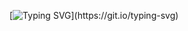 [![Typing SVG](https://readme-typing-svg.demolab.com?font=Fira+Code&size=28&pause=1000&color=F7D700&background=FF000000&width=435&lines=ZA+WARUDO!+TOKI+WO+TOMARE!)](https://git.io/typing-svg)
